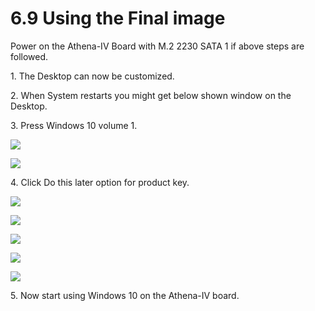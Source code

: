 # 6.9	Using the Final image

Power on the Athena-IV Board with M.2 2230 SATA 1 if above steps are followed.

1\.	The Desktop can now be customized.&#x20;

2\.	When System restarts you might get below shown window on the Desktop.&#x20;

3\.	Press Windows 10 volume 1.

![](broken-reference)

![](broken-reference)

4\.	Click Do this later option for product key.

![](broken-reference)

![](broken-reference)

![](broken-reference)

![](broken-reference)

![](broken-reference)

5\.	Now start using Windows 10 on the Athena-IV board.
